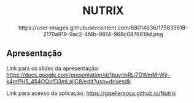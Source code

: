 <h1 align="center">NUTRIX</h1>

<div align="center">
  https://user-images.githubusercontent.com/68014636/175835618-2170a919-9ac2-4f4b-9814-968c0876619d.png
</div>





<h2>Apresentação</h2>

Link para os slides da apresentação:
https://docs.google.com/presentation/d/1buyrinRLi7DWmM-Wjr-k4grPH5_454OQvfD3mLajlC8/edit?usp=drivesdk


Link para acesso da aplicação:
https://gisellenrosa.github.io/Nutrix
